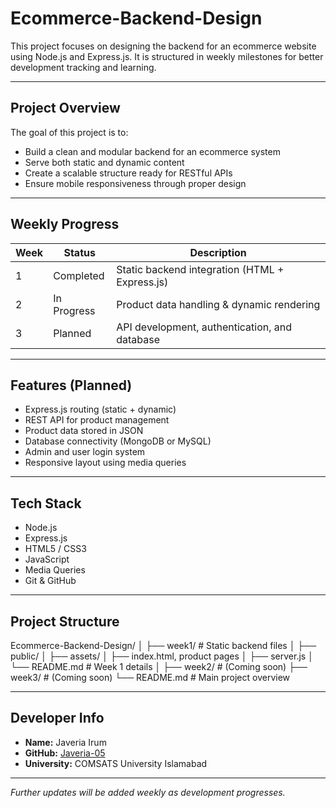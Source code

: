 # Ecommerce-Backend-Design

This project focuses on designing the backend for an ecommerce website using Node.js and Express.js. It is structured in weekly milestones for better development tracking and learning.

---

## Project Overview

The goal of this project is to:

- Build a clean and modular backend for an ecommerce system
- Serve both static and dynamic content
- Create a scalable structure ready for RESTful APIs
- Ensure mobile responsiveness through proper design

---

## Weekly Progress

| Week | Status         | Description                                   |
|------|----------------|-----------------------------------------------|
| 1    | Completed     | Static backend integration (HTML + Express.js) |
| 2    | In Progress   | Product data handling & dynamic rendering      |
| 3    | Planned       | API development, authentication, and database |

---

## Features (Planned)

- Express.js routing (static + dynamic)
- REST API for product management
- Product data stored in JSON
- Database connectivity (MongoDB or MySQL)
- Admin and user login system
- Responsive layout using media queries

---

## Tech Stack

- Node.js  
- Express.js  
- HTML5 / CSS3  
- JavaScript  
- Media Queries  
- Git & GitHub  

---

## Project Structure

Ecommerce-Backend-Design/
│
├── week1/ # Static backend files
│ ├── public/
│ ├── assets/
│ ├── index.html, product pages
│ ├── server.js
│ └── README.md # Week 1 details
│
├── week2/ # (Coming soon)
├── week3/ # (Coming soon)
└── README.md # Main project overview


---

## Developer Info

- **Name:** Javeria Irum  
- **GitHub:** [Javeria-05](https://github.com/Javeria-05)  
- **University:** COMSATS University Islamabad

---

_Further updates will be added weekly as development progresses._



